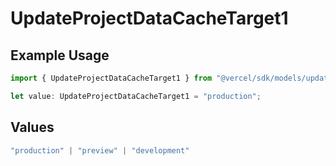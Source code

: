 # UpdateProjectDataCacheTarget1

## Example Usage

```typescript
import { UpdateProjectDataCacheTarget1 } from "@vercel/sdk/models/updateprojectdatacacheop.js";

let value: UpdateProjectDataCacheTarget1 = "production";
```

## Values

```typescript
"production" | "preview" | "development"
```